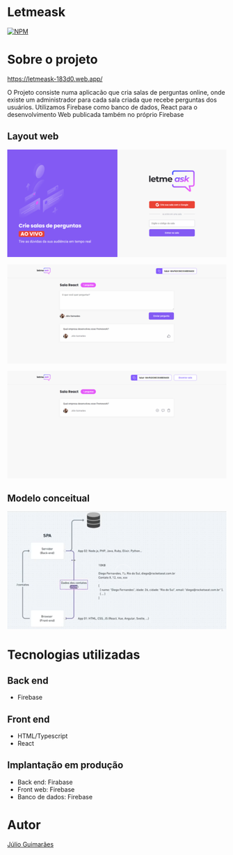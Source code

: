 # Letmeask

[![NPM](https://img.shields.io/npm/l/react)](https://github.com/lioc3sar/letmeask/blob/master/LICENSE) 

# Sobre o projeto

https://letmeask-183d0.web.app/

O Projeto consiste numa aplicacão que cria salas de perguntas online, onde existe um administrador para cada sala criada que recebe perguntas dos usuários. Utilizamos Firebase como banco de dados, React para o desenvolvimento Web publicada também no próprio Firebase

## Layout web
![Web 1](https://github.com/lioc3sar/letmeask/blob/master/images/Home.png)

![Web 2](https://github.com/lioc3sar/letmeask/blob/master/images/User.png)

![Web 3](https://github.com/lioc3sar/letmeask/blob/master/images/Admin.png)



## Modelo conceitual
![Modelo Conceitual](https://github.com/lioc3sar/letmeask/blob/master/images/modelo-relacional.png)

# Tecnologias utilizadas
## Back end
- Firebase
## Front end
- HTML/Typescript
- React
## Implantação em produção
- Back end: Firabase
- Front web: Firebase
- Banco de dados: Firebase


# Autor

[Júlio Guimarães](https://github.com/ocesar9)
